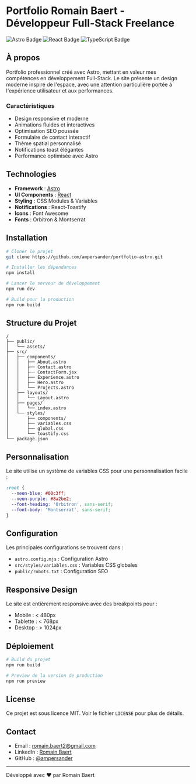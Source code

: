 # Portfolio Romain Baert - Développeur Full-Stack Freelance

![Astro Badge](https://img.shields.io/badge/Astro-FF5D01?logo=astro&logoColor=fff&style=for-the-badge)
![React Badge](https://img.shields.io/badge/React-61DAFB?logo=react&logoColor=000&style=for-the-badge)
![TypeScript Badge](https://img.shields.io/badge/TypeScript-3178C6?logo=typescript&logoColor=fff&style=for-the-badge)

## À propos

Portfolio professionnel créé avec Astro, mettant en valeur mes compétences en développement Full-Stack. Le site présente un design moderne inspiré de l'espace, avec une attention particulière portée à l'expérience utilisateur et aux performances.

### Caractéristiques

- Design responsive et moderne
- Animations fluides et interactives
- Optimisation SEO poussée
- Formulaire de contact interactif
- Thème spatial personnalisé
- Notifications toast élégantes
- Performance optimisée avec Astro

## Technologies

- **Framework** : [Astro](https://astro.build/)
- **UI Components** : [React](https://reactjs.org/)
- **Styling** : CSS Modules & Variables
- **Notifications** : React-Toastify
- **Icons** : Font Awesome
- **Fonts** : Orbitron & Montserrat

## Installation

```bash
# Cloner le projet
git clone https://github.com/ampersander/portfolio-astro.git

# Installer les dépendances
npm install

# Lancer le serveur de développement
npm run dev

# Build pour la production
npm run build
```

## Structure du Projet

```
/
├── public/
│   └── assets/
├── src/
│   ├── components/
│   │   ├── About.astro
│   │   ├── Contact.astro
│   │   ├── ContactForm.jsx
│   │   ├── Experience.astro
│   │   ├── Hero.astro
│   │   └── Projects.astro
│   ├── layouts/
│   │   └── Layout.astro
│   ├── pages/
│   │   └── index.astro
│   └── styles/
│       ├── components/
│       ├── variables.css
│       ├── global.css
│       └── toastify.css
└── package.json
```

## Personnalisation

Le site utilise un système de variables CSS pour une personnalisation facile :

```css
:root {
  --neon-blue: #00c3ff;
  --neon-purple: #8a2be2;
  --font-heading: 'Orbitron', sans-serif;
  --font-body: 'Montserrat', sans-serif;
}
```

## Configuration

Les principales configurations se trouvent dans :
- `astro.config.mjs` : Configuration Astro
- `src/styles/variables.css` : Variables CSS globales
- `public/robots.txt` : Configuration SEO

## Responsive Design

Le site est entièrement responsive avec des breakpoints pour :
- Mobile : < 480px
- Tablette : < 768px
- Desktop : > 1024px

## Déploiement

```bash
# Build du projet
npm run build

# Preview de la version de production
npm run preview
```

## License

Ce projet est sous licence MIT. Voir le fichier `LICENSE` pour plus de détails.

## Contact

- Email : romain.baert2@gmail.com
- LinkedIn : [Romain Baert](https://fr.linkedin.com/in/romain-baert)
- GitHub : [@ampersander](https://github.com/ampersander)

---

Développé avec ❤️ par Romain Baert
